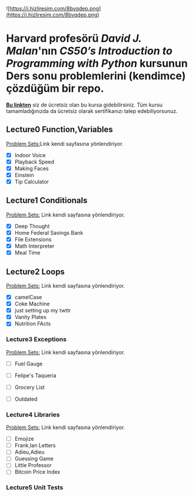 
![https://i.hizliresim.com/8bvqdep.png](https://i.hizliresim.com/8bvqdep.png)

# Harvard profesörü *David J. Malan*'nın   *CS50’s Introduction to Programming with Python* kursunun Ders sonu problemlerini (kendimce) çözdüğüm bir repo.


[**Bu linkten**](https://cs50.harvard.edu/python/2022/) siz de ücretsiz olan bu kursa gidebilirsiniz. Tüm kursu tamamladığınızda da ücretsiz olarak sertifikanızı talep edebiliyorsunuz.




## Lecture0 Function,Variables
[Problem Sets:](https://cs50.harvard.edu/python/2022/psets/0/)Link kendi sayfasına yönlendiriyor.
- [x]  Indoor Voice
- [x]  Playback Speed
- [x]  Making Faces
- [x]  Einstein
- [x]  Tip Calculator

## Lecture1 Conditionals
[Problem Sets:](https://cs50.harvard.edu/python/2022/psets/1/) Link kendi sayfasına yönlendiriyor.
- [x]  Deep Thought
- [x]  Home Federal Savings Bank
- [x]  File Extensions
- [x]  Math Interpreter
- [x]  Meal Time

## Lecture2 Loops
[Problem Sets:](https://cs50.harvard.edu/python/2022/psets/2/) Link kendi sayfasına yönlendiriyor.

- [x]  camelCase
- [x]  Coke Machine
- [x]  just setting up my twttr
- [x]  Vanity Plates
- [x]  Nutrition FActs

### Lecture3 Exceptions
[Problem Sets:](https://cs50.harvard.edu/python/2022/psets/3/) Link kendi sayfasına yönlendiriyor.

- [ ]  Fuel Gauge
- [ ]  Felipe's Taqueria
- [ ]  Grocery List
- [ ]  Outdated


### Lecture4 Libraries
[Problem Sets:](https://cs50.harvard.edu/python/2022/psets/4/) Link kendi sayfasına yönlendiriyor.

- [ ]  Emojize
- [ ]  Frank,Ian Letters
- [ ]  Adieu,Adieu
- [ ]  Guessing Game
- [ ]  Little Professor
- [ ]  Bitcoin Price Index

### Lecture5 Unit Tests
